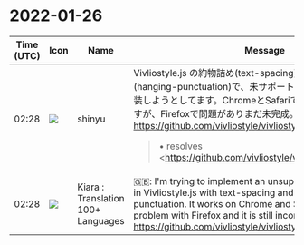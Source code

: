 # 2022-01-26

|Time (UTC)|Icon|Name|Message|
|---|---|---|---|
|02:28|![](https://avatars.slack-edge.com/2018-04-27/354445776386_e258f5ed5ba887b08668_72.jpg)|shinyu|Vivliostyle.js の約物詰め(text-spacing)と句読点ぶら下げ(hanging-punctuation)で、未サポートだった値 `allow-end` を実装しようとしてます。ChromeとSafariで動くようになったのですが、Firefoxで問題がありまだ未完成。<br><https://github.com/vivliostyle/vivliostyle.js/pull/851><br><blockquote>• resolves <https://github.com/vivliostyle/vivliostyle.js/issues/818|#818></blockquote>|
|02:28|![](https://avatars.slack-edge.com/2021-08-02/2324149410423_2aa7423c4133ecb9f168_72.png)|Kiara : Translation 100+ Languages|🇬🇧: I'm trying to implement an unsupported value `allow-end` in Vivliostyle.js with text-spacing and punctuation-punctuation. It works on Chrome and Safari, but there is a problem with Firefox and it is still incomplete.<br><https://github.com/vivliostyle/vivliostyle.js/pull/851>|
